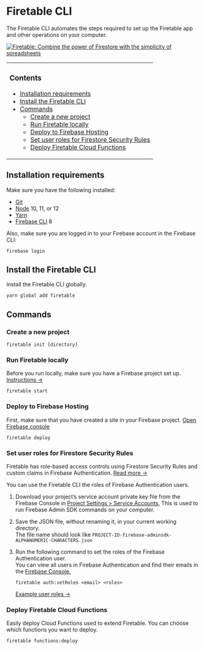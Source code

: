 # Firetable CLI

The Firetable CLI automates the steps required to set up the Firetable app and
other operations on your computer.

[![Firetable: Combine the power of Firestore with the simplicity of spreadsheets](https://firetable.io/social-image.jpg)](https://firetable.io)

<table><tbody><tr><td>

### Contents

- [Installation requirements](#installation-requirements)
- [Install the Firetable CLI](#install-the-firetable-cli)
- [Commands](#commands)
  - [Create a new project](#create-a-new-project)
  - [Run Firetable locally](#run-firetable-locally)
  - [Deploy to Firebase Hosting](#deploy-to-firebase-hosting)
  - [Set user roles for Firestore Security Rules](#set-user-roles-for-firestore-security-rules)
  - [Deploy Firetable Cloud Functions](#deploy-firetable-cloud-functions)

</td></tr></tbody></table>

## Installation requirements

Make sure you have the following installed:

- [Git](https://git-scm.com/downloads)
- [Node](https://nodejs.org/en/download/) 10, 11, or 12
- [Yarn](https://classic.yarnpkg.com/en/docs/install/)
- [Firebase CLI](https://firebase.google.com/docs/cli) 8

Also, make sure you are logged in to your Firebase account in the Firebase CLI:

```
firebase login
```

## Install the Firetable CLI

Install the Firetable CLI globally.

```
yarn global add firetable
```

## Commands

### Create a new project

```
firetable init [directory]
```

### Run Firetable locally

Before you run locally, make sure you have a Firebase project set up.
[Instructions →](https://github.com/FiretableProject/firetable/wiki/Getting-Started)

```
firetable start
```

### Deploy to Firebase Hosting

First, make sure that you have created a site in your Firebase project.
[Open Firebase console](https://console.firebase.google.com/project/_/hosting/main)

```
firetable deploy
```

### Set user roles for Firestore Security Rules

Firetable has role-based access controls using Firestore Security Rules and
custom claims in Firebase Authentication.
[Read more →](https://github.com/FiretableProject/firetable/wiki/Role-Based-Security-Rules)

You can use the Firetable CLI the roles of Firebase Authentication users.

1. Download your project’s service account private key file from the Firebase
   Console in
   [Project Settings > Service Accounts.](https://console.firebase.google.com/u/0/project/_/settings/serviceaccounts/adminsdk)
   This is used to run Firebase Admin SDK commands on your computer.

2. Save the JSON file, without renaming it, in your current working directory.  
   The file name should look like
   `PROJECT-ID-firebase-adminsdk-ALPHANUMERIC-CHARACTERS.json`

3. Run the following command to set the roles of the Firebase Authentication
   user.  
   You can view all users in Firebase Authentication and find their emails in
   the
   [Firebase Console.](https://console.firebase.google.com/project/_/authentication/users)

   ```
   firetable auth:setRoles <email> <roles>
   ```

   [Example user roles →](https://github.com/FiretableProject/firetable/wiki/Role-Based-Security-Rules#example-roles)

### Deploy Firetable Cloud Functions

Easily deploy Cloud Functions used to extend Firetable. You can choose which
functions you want to deploy.

```
firetable functions:deploy
```
